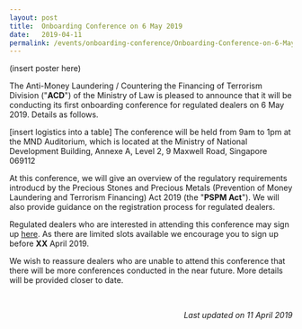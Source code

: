 ```yaml
---
layout: post
title:  Onboarding Conference on 6 May 2019
date:   2019-04-11
permalink: /events/onboarding-conference/Onboarding-Conference-on-6-May-2019/
---
```


(insert poster here)

The Anti-Money Laundering / Countering the Financing of Terrorism Division ("**ACD**") of the Ministry of Law is pleased to announce that it will be conducting its first onboarding conference for regulated dealers on 6 May 2019. Details as follows.

[insert logistics into a table]
The conference will be held from 9am to 1pm at the MND Auditorium, which is located at the Ministry of National Development Building, Annexe A, Level 2, 9 Maxwell Road, Singapore 069112

At this conference, we will give an overview of the regulatory requirements introducd by the Precious Stones and Precious Metals (Prevention of Money Laundering and Terrorism Financing) Act 2019 (the "**PSPM Act**"). We will also provide guidance on the registration process for regulated dealers.

Regulated dealers who are interested in attending this conference may sign up [here](formsgURL). As there are limited slots available  we encourage you to sign up before **XX** April 2019. 

We wish to reassure dealers who are unable to attend this conference that there will be more conferences conducted in the near future. More details will be provided closer to date.

<br>

<p align = "right"><i>Last updated on 11 April 2019</i></p>
